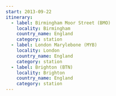 ```yaml
---
start: 2013-09-22
itinerary:
  - label: Birmingham Moor Street (BMO)
    locality: Birmingham
    country_name: England
    category: station
  - label: London Marylebone (MYB)
    locality: London
    country_name: England
    category: station
  - label: Brighton (BTN)
    locality: Brighton
    country_name: England
    category: station
---
```

